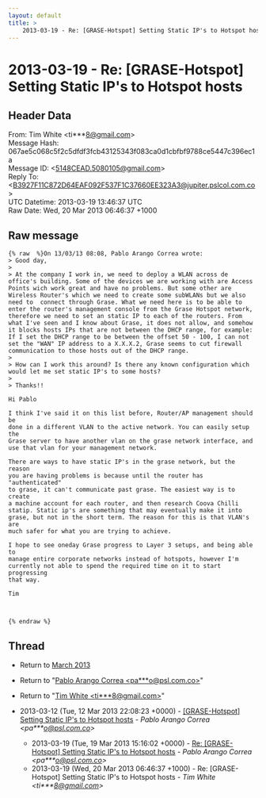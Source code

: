 ```yaml
---
layout: default
title: >
    2013-03-19 - Re: [GRASE-Hotspot] Setting Static IP's to Hotspot hosts
---
```


# 2013-03-19 - Re: [GRASE-Hotspot] Setting Static IP's to Hotspot hosts

## Header Data

From: Tim White \<ti***8@gmail.com\><br>
Message Hash: 067ae5c068c5f2c5dfdf3fcb43125343f083ca0d1cbfbf9788ce5447c396ec1a<br>
Message ID: \<5148CEAD.5080105@gmail.com\><br>
Reply To: \<B3927F11C872D64EAF092F537F1C37660EE323A3@jupiter.pslcol.com.co\><br>
UTC Datetime: 2013-03-19 13:46:37 UTC<br>
Raw Date: Wed, 20 Mar 2013 06:46:37 +1000<br>

## Raw message

```
{% raw  %}On 13/03/13 08:08, Pablo Arango Correa wrote:
> Good day,
>
> At the company I work in, we need to deploy a WLAN across de office's building. Some of the devices we are working with are Access Points wich work great and have no problems. But some other are Wireless Router's which we need to create some subWLANs but we also need to  connect through Grase. What we need here is to be able to enter the router's management console from the Grase Hotspot network, therefore we need to set an static IP to each of the routers. From what I've seen and I know about Grase, it does not allow, and somehow it blocks hosts IPs that are not between the DHCP range, for example: If I set the DHCP range to be between the offset 50 - 100, I can not set the "WAN" IP address to a X.X.X.2, Grase seems to cut firewall communication to those hosts out of the DHCP range.
>
> How can I work this around? Is there any known configuration which would let me set static IP's to some hosts?
>
> Thanks!!

Hi Pablo

I think I've said it on this list before, Router/AP management should be 
done in a different VLAN to the active network. You can easily setup the 
Grase server to have another vlan on the grase network interface, and 
use that vlan for your management network.

There are ways to have static IP's in the grase network, but the reason 
you are having problems is because until the router has "authenticated" 
to grase, it can't communicate past grase. The easiest way is to create 
a machine account for each router, and then research Coova Chilli 
statip. Static ip's are something that may eventually make it into 
grase, but not in the short term. The reason for this is that VLAN's are 
much safer for what you are trying to achieve.

I hope to see oneday Grase progress to Layer 3 setups, and being able to 
manage entire corporate networks instead of hotspots, however I'm 
currently not able to spend the required time on it to start progressing 
that way.

Tim



{% endraw %}
```

## Thread

+ Return to [March 2013](/archive/2013/03)

+ Return to "[Pablo Arango Correa <pa***o<span>@</span>psl.com.co>](/authors/pa___o_at_psl_com_co)"
+ Return to "[Tim White <ti***8<span>@</span>gmail.com>](/authors/ti___8_at_gmail_com)"

+ 2013-03-12 (Tue, 12 Mar 2013 22:08:23 +0000) - [[GRASE-Hotspot] Setting Static IP's to Hotspot hosts](/archive/2013/03/2f53ffe976ab9ef7e78667768261fe69de38a372f6c89bf38a2b1041e550b8a3) - _Pablo Arango Correa \<pa***o@psl.com.co\>_
  + 2013-03-19 (Tue, 19 Mar 2013 15:16:02 +0000) - [Re: [GRASE-Hotspot] Setting Static IP's to Hotspot hosts](/archive/2013/03/80b31ff58ba003bf606c1558454a84ebdbb72b675d6b30d7f37b3d7596b842c0) - _Pablo Arango Correa \<pa***o@psl.com.co\>_
  + 2013-03-19 (Wed, 20 Mar 2013 06:46:37 +1000) - Re: [GRASE-Hotspot] Setting Static IP's to Hotspot hosts - _Tim White \<ti***8@gmail.com\>_

